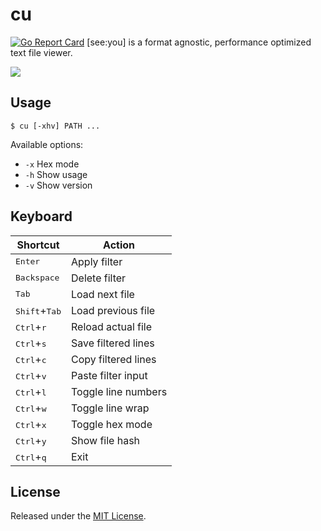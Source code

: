 # cu
[![Go Report Card](https://goreportcard.com/badge/github.com/cuhsat/cu?style=flat-square)](https://goreportcard.com/report/github.com/cuhsat/cu)
[see:you] is a format agnostic, performance optimized text file viewer.

![](assets/cu.gif)

## Usage
```console
$ cu [-xhv] PATH ...
```

Available options:
* `-x` Hex mode
* `-h` Show usage
* `-v` Show version

## Keyboard
| Shortcut                        | Action              |
| ------------------------------- | ------------------- |
| <kbd>Enter</kbd>                | Apply filter        |
| <kbd>Backspace</kbd>            | Delete filter       |
| <kbd>Tab</kbd>                  | Load next file      |
| <kbd>Shift</kbd>+<kbd>Tab</kbd> | Load previous file  |
| <kbd>Ctrl</kbd>+<kbd>r</kbd>    | Reload actual file  |
| <kbd>Ctrl</kbd>+<kbd>s</kbd>    | Save filtered lines |
| <kbd>Ctrl</kbd>+<kbd>c</kbd>    | Copy filtered lines |
| <kbd>Ctrl</kbd>+<kbd>v</kbd>    | Paste filter input  |
| <kbd>Ctrl</kbd>+<kbd>l</kbd>    | Toggle line numbers |
| <kbd>Ctrl</kbd>+<kbd>w</kbd>    | Toggle line wrap    |
| <kbd>Ctrl</kbd>+<kbd>x</kbd>    | Toggle hex mode     |
| <kbd>Ctrl</kbd>+<kbd>y</kbd>    | Show file hash      |
| <kbd>Ctrl</kbd>+<kbd>q</kbd>    | Exit                |

## License
Released under the [MIT License](LICENSE).
